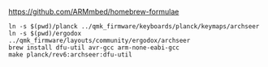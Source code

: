 https://github.com/ARMmbed/homebrew-formulae
```
ln -s $(pwd)/planck ../qmk_firmware/keyboards/planck/keymaps/archseer
ln -s $(pwd)/ergodox ../qmk_firmware/layouts/community/ergodox/archseer
brew install dfu-util avr-gcc arm-none-eabi-gcc
make planck/rev6:archseer:dfu-util
```

